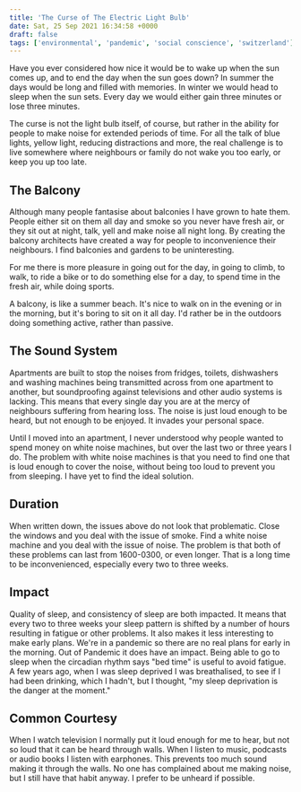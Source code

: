 ```yaml
---
title: 'The Curse of The Electric Light Bulb'
date: Sat, 25 Sep 2021 16:34:58 +0000
draft: false
tags: ['environmental', 'pandemic', 'social conscience', 'switzerland']
---
```


Have you ever considered how nice it would be to wake up when the sun comes up, and to end the day when the sun goes down? In summer the days would be long and filled with memories. In winter we would head to sleep when the sun sets. Every day we would either gain three minutes or lose three minutes.

The curse is not the light bulb itself, of course, but rather in the ability for people to make noise for extended periods of time. For all the talk of blue lights, yellow light, reducing distractions and more, the real challenge is to live somewhere where neighbours or family do not wake you too early, or keep you up too late.

The Balcony
-----------

Although many people fantasise about balconies I have grown to hate them. People either sit on them all day and smoke so you never have fresh air, or they sit out at night, talk, yell and make noise all night long. By creating the balcony architects have created a way for people to inconvenience their neighbours. I find balconies and gardens to be uninteresting.

For me there is more pleasure in going out for the day, in going to climb, to walk, to ride a bike or to do something else for a day, to spend time in the fresh air, while doing sports.

A balcony, is like a summer beach. It's nice to walk on in the evening or in the morning, but it's boring to sit on it all day. I'd rather be in the outdoors doing something active, rather than passive.

The Sound System
----------------

Apartments are built to stop the noises from fridges, toilets, dishwashers and washing machines being transmitted across from one apartment to another, but soundproofing against televisions and other audio systems is lacking. This means that every single day you are at the mercy of neighbours suffering from hearing loss. The noise is just loud enough to be heard, but not enough to be enjoyed. It invades your personal space.

Until I moved into an apartment, I never understood why people wanted to spend money on white noise machines, but over the last two or three years I do. The problem with white noise machines is that you need to find one that is loud enough to cover the noise, without being too loud to prevent you from sleeping. I have yet to find the ideal solution.

Duration
--------

When written down, the issues above do not look that problematic. Close the windows and you deal with the issue of smoke. Find a white noise machine and you deal with the issue of noise. The problem is that both of these problems can last from 1600-0300, or even longer. That is a long time to be inconvenienced, especially every two to three weeks.

Impact
------

Quality of sleep, and consistency of sleep are both impacted. It means that every two to three weeks your sleep pattern is shifted by a number of hours resulting in fatigue or other problems. It also makes it less interesting to make early plans. We're in a pandemic so there are no real plans for early in the morning. Out of Pandemic it does have an impact. Being able to go to sleep when the circadian rhythm says "bed time" is useful to avoid fatigue. A few years ago, when I was sleep deprived I was breathalised, to see if I had been drinking, which I hadn't, but I thought, "my sleep deprivation is the danger at the moment."

Common Courtesy
---------------

When I watch television I normally put it loud enough for me to hear, but not so loud that it can be heard through walls. When I listen to music, podcasts or audio books I listen with earphones. This prevents too much sound making it through the walls. No one has complained about me making noise, but I still have that habit anyway. I prefer to be unheard if possible.